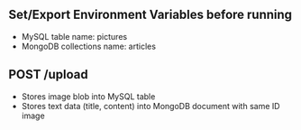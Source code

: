 ## Set/Export Environment Variables before running

- MySQL table name: pictures
- MongoDB collections name: articles

## POST /upload

- Stores image blob into MySQL table
- Stores text data (title, content) into MongoDB document with same ID image
